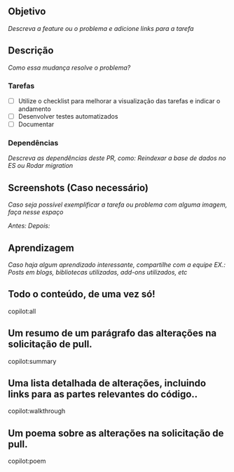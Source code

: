 ## Objetivo

_Descreva a feature ou o problema e adicione links para a tarefa_

## Descrição

_Como essa mudança resolve o problema?_

### Tarefas

- [ ] Utilize o checklist para melhorar a visualização das tarefas e indicar o andamento
- [ ] Desenvolver testes automatizados
- [ ] Documentar

### Dependências

_Descreva as dependências deste PR, como: Reindexar a base de dados no ES ou Rodar migration_

## Screenshots (Caso necessário)

_Caso seja possível exemplificar a tarefa ou problema com alguma imagem, faça nesse espaço_

_Antes:_
_Depois:_

## Aprendizagem

_Caso haja algum aprendizado interessante, compartilhe com a equipe_
_EX.: Posts em blogs, bibliotecas utilizadas, add-ons utilizados, etc_

## Todo o conteúdo, de uma vez só!

copilot:all

## Um resumo de um parágrafo das alterações na solicitação de pull.

copilot:summary

## Uma lista detalhada de alterações, incluindo links para as partes relevantes do código..

copilot:walkthrough

## Um poema sobre as alterações na solicitação de pull.

copilot:poem

